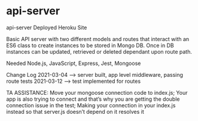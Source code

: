 # api-server

api-server
Deployed Heroku Site

Basic API server with two different models and routes that interact with an ES6 class to create instances to be stored in Mongo DB.  Once in DB instances can be updated, retrieved or deleted dependant upon route path. 

Needed
Node.js, JavaScript, Express, Jest, Mongoose

Change Log
2021-03-04 --> server built, app level middleware, passing route tests 
2021-03-12 --> test implemented for routes

TA ASSISTANCE:
Move your mongoose connection code to index.js;
Your app is also trying to connect and that’s why you are getting the double connection issue in the test;
Making your connection in your index.js instead so that server.js doesn’t depend on it resolves it